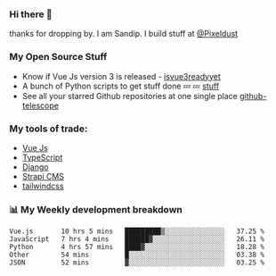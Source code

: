 ### Hi there 👋

thanks for dropping by.
I am Sandip. I build stuff at [@Pixeldust](github.com/pixeldust-in/)

###  **My Open Source Stuff**

 - Know if Vue Js version 3 is released -  [isvue3readyyet](https://github.com/sandiprb/isvue3readyyet)
 - A bunch of Python scripts to get stuff done 💤 💤 [stuff](https://github.com/sandiprb/stuff)
 - See all your starred Github repositories at one single place [github-telescope](https://github.com/sandiprb/github-telescope)



###  **My tools of trade:**
 - [Vue Js](https://github.com/vuejs/vue/)
 - [TypeScript](https://github.com/microsoft/TypeScript)
 - [Django](github.com/django/django)
 - [Strapi CMS](github.com/strapi/strapi)
 - [tailwindcss](https://github.com/tailwindlabs/tailwindcss)


###  📊 **My Weekly development breakdown**
<!--START_SECTION:waka-->
```text
Vue.js       10 hrs 5 mins   █████████▒░░░░░░░░░░░░░░░   37.25 % 
JavaScript   7 hrs 4 mins    ██████▓░░░░░░░░░░░░░░░░░░   26.11 % 
Python       4 hrs 57 mins   ████▓░░░░░░░░░░░░░░░░░░░░   18.28 % 
Other        54 mins         █░░░░░░░░░░░░░░░░░░░░░░░░   03.38 % 
JSON         52 mins         ▓░░░░░░░░░░░░░░░░░░░░░░░░   03.25 % 
```
<!--END_SECTION:waka-->
